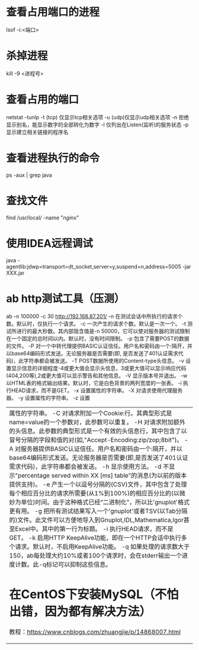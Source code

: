 
# 查看占用端口的进程
lsof -i:<端口>
# 杀掉进程
kill -9 <进程号>
# 查看占用的端口
netstat -tunlp 
-t (tcp) 仅显示tcp相关选项
-u (udp)仅显示udp相关选项
-n 拒绝显示别名，能显示数字的全部转化为数字
-l 仅列出在Listen(监听)的服务状态
-p 显示建立相关链接的程序名
# 查看进程执行的命令
ps -aux | grep java
# 查找文件
find /usr/local/ -name "*nginx*"
# 使用IDEA远程调试
java -agentlib:jdwp=transport=dt_socket,server=y,suspend=n,address=5005 -jar XXX.jar
# ab http测试工具（压测）
ab -n 100000 -c 30 http://192.168.87.201/
-n  在测试会话中所执行的请求个数。默认时，仅执行一个请求。
-c  一次产生的请求个数。默认是一次一个。
-t  测试所进行的最大秒数。其内部隐含值是-n 50000，它可以使对服务器的测试限制在一个固定的总时间以内。默认时，没有时间限制。
-p  包含了需要POST的数据的文件。
-P  对一个中转代理提供BASIC认证信任。用户名和密码由一个:隔开，并以base64编码形式发送。无论服务器是否需要(即, 是否发送了401认证需求代码)，此字符串都会被发送。
-T  POST数据所使用的Content-type头信息。
-v  设置显示信息的详细程度-4或更大值会显示头信息，3或更大值可以显示响应代码(404,200等),2或更大值可以显示警告和其他信息。
-V  显示版本号并退出。
-w  以HTML表的格式输出结果。默认时，它是白色背景的两列宽度的一张表。
-i  执行HEAD请求，而不是GET。
-x  设置<table>属性的字符串。
-X  对请求使用代理服务器。
-y  设置<tr>属性的字符串。
-z  设置<td>属性的字符串。
-C  对请求附加一个Cookie:行。其典型形式是name=value的一个参数对，此参数可以重复。
-H  对请求附加额外的头信息。此参数的典型形式是一个有效的头信息行，其中包含了以冒号分隔的字段和值的对(如,"Accept-Encoding:zip/zop;8bit")。
-A  对服务器提供BASIC认证信任。用户名和密码由一个:隔开，并以base64编码形式发送。无论服务器是否需要(即,是否发送了401认证需求代码)，此字符串都会被发送。
-h  显示使用方法。
-d  不显示"percentage served within XX [ms] table"的消息(为以前的版本提供支持)。
-e  产生一个以逗号分隔的(CSV)文件，其中包含了处理每个相应百分比的请求所需要(从1%到100%)的相应百分比的(以微妙为单位)时间。由于这种格式已经“二进制化”，所以比'gnuplot'格式更有用。
-g  把所有测试结果写入一个'gnuplot'或者TSV(以Tab分隔的)文件。此文件可以方便地导入到Gnuplot,IDL,Mathematica,Igor甚至Excel中。其中的第一行为标题。
-i  执行HEAD请求，而不是GET。
-k  启用HTTP KeepAlive功能，即在一个HTTP会话中执行多个请求。默认时，不启用KeepAlive功能。
-q  如果处理的请求数大于150，ab每处理大约10%或者100个请求时，会在stderr输出一个进度计数。此-q标记可以抑制这些信息。

# 在CentOS下安装MySQL（不怕出错，因为都有解决方法）
教程：https://www.cnblogs.com/zhuangjie/p/14868007.html

